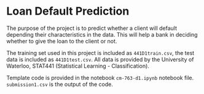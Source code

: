 # Loan Default Prediction

The purpose of the project is to predict whether a client will default depending their characteristics in the data. This will help a bank in deciding whether to give the loan to the client or not.

The training set used in this project is included as `441D1train.csv`, the test data is included as `441D1test.csv`. All data is provided by the University of Waterloo, STAT441 (Statistical Learning - Classification). 

Template code is provided in the notebook `cm-763-d1.ipynb` notebook file. `submission1.csv` is the output of the code. 
